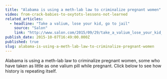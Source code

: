 ```yaml
---
title: "Alabama is using a meth-lab law to criminalize pregnant women"
video: from-crack-babies-to-oxytots-lessons-not-learned
related_articles:
  - headline: "Take a valium, lose your kid, go to jail"
    source: "Salon"
    link: "http://www.salon.com/2015/09/29/take_a_valium_lose_your_kid_go_to_jail_partner/"
publish_date: 2015-10-07T16:49:00.000Z
published: true
slug: alabama-is-using-a-meth-lab-law-to-criminalize-pregnant-women
---
```

Alabama is using a meth-lab law to criminalize pregnant women, some who have taken as little as one valium pill while pregnant. Click below to see how history is repeating itself.

